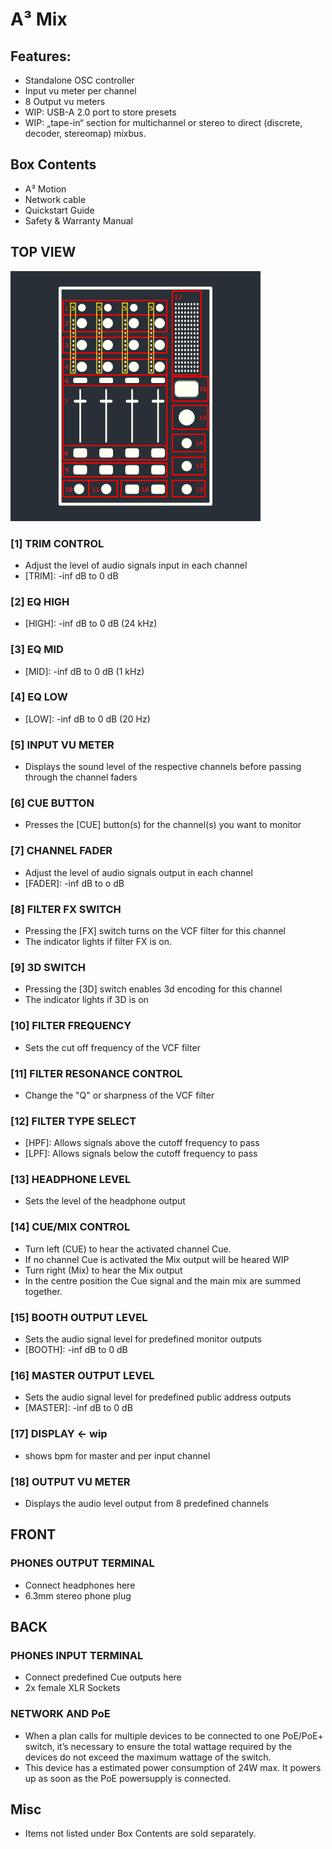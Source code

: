 # A³ Mix
## Features:
- Standalone OSC controller
- Input vu meter per channel
- 8 Output vu meters
- WIP: USB-A 2.0 port to store presets
- WIP: „tape-in“ section for multichannel or stereo to direct (discrete, decoder, stereomap) mixbus.

## Box Contents
- A³ Motion
- Network cable
- Quickstart Guide
- Safety & Warranty Manual

## TOP VIEW
![A³ Mix numbered](pics_user/a3_systen_symbol_mix_numbered.png)

### [1] TRIM CONTROL
- Adjust the level of audio signals input in each channel
- [TRIM]: -inf dB to 0 dB

### [2] EQ HIGH
- [HIGH]: -inf dB to 0 dB (24 kHz)

### [3] EQ MID
- [MID]: -inf dB to 0 dB (1 kHz)

### [4] EQ LOW
- [LOW]: -inf dB to 0 dB (20 Hz)

### [5] INPUT VU METER
- Displays the sound level of the respective channels before passing through the channel faders

### [6] CUE BUTTON
- Presses the [CUE] button(s) for the channel(s) you want to monitor

### [7] CHANNEL FADER
- Adjust the level of audio signals output in each channel
- [FADER]: -inf dB to o dB

### [8] FILTER FX SWITCH
- Pressing the [FX] switch turns on the VCF filter for this channel
- The indicator lights if filter FX is on.

### [9]  3D SWITCH
- Pressing the [3D] switch enables 3d encoding for this channel
- The indicator lights if 3D is on

### [10] FILTER FREQUENCY
- Sets the cut off frequency of the VCF filter

### [11] FILTER RESONANCE CONTROL
- Change the "Q" or sharpness of the VCF filter

### [12] FILTER TYPE SELECT
- [HPF]: Allows signals above the cutoff frequency to pass
- [LPF]: Allows signals below the cutoff frequency to pass

### [13] HEADPHONE LEVEL
- Sets the level of the headphone output

### [14] CUE/MIX CONTROL
- Turn left (CUE) to hear the activated channel Cue.
- If no channel Cue is activated the Mix output will be heared WIP
- Turn right (Mix) to hear the Mix output
- In the centre position the Cue signal and the main mix are summed together.

### [15] BOOTH OUTPUT LEVEL
- Sets the audio signal level for predefined monitor outputs
- [BOOTH]: -inf dB to 0 dB

### [16] MASTER OUTPUT LEVEL
- Sets the audio signal level for predefined public address outputs
- [MASTER]: -inf dB to 0 dB

### [17] DISPLAY <- wip
- shows bpm for master and per input channel

### [18] OUTPUT VU METER
- Displays the audio level output from 8 predefined channels

## FRONT
### PHONES OUTPUT TERMINAL
- Connect headphones here
- 6.3mm stereo phone plug

## BACK
### PHONES INPUT TERMINAL
- Connect predefined Cue outputs here
-  2x female XLR Sockets

### NETWORK AND PoE
- When a plan calls for multiple devices to be connected to one PoE/PoE+ switch, it’s necessary to ensure the total wattage required by the devices do not exceed the maximum wattage of the switch.
- This device has a  estimated power consumption of 24W max. It powers up as soon as the PoE powersupply is connected.

## Misc
- Items not listed under Box Contents are sold separately.
